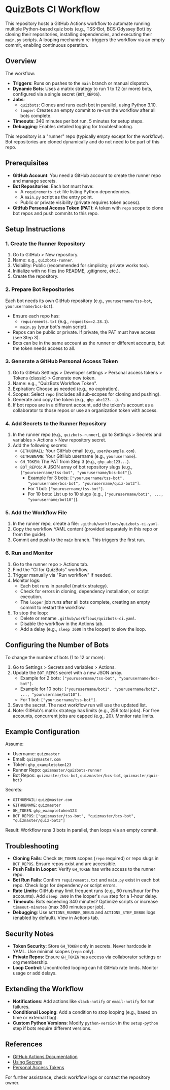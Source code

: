 # QuizBots CI Workflow

This repository hosts a GitHub Actions workflow to automate running multiple Python-based quiz bots (e.g., TSS-Bot, BCS Odyssey Bot) by cloning their repositories, installing dependencies, and executing their `main.py` scripts. A looping mechanism re-triggers the workflow via an empty commit, enabling continuous operation.

## Overview

The workflow:
- **Triggers**: Runs on pushes to the `main` branch or manual dispatch.
- **Dynamic Bots**: Uses a matrix strategy to run 1 to 12 (or more) bots, configured via a single secret (`BOT_REPOS`).
- **Jobs**:
  - `quizbots`: Clones and runs each bot in parallel, using Python 3.10.
  - `looper`: Creates an empty commit to re-run the workflow after all bots complete.
- **Timeouts**: 340 minutes per bot run, 5 minutes for setup steps.
- **Debugging**: Enables detailed logging for troubleshooting.

This repository is a "runner" repo (typically empty except for the workflow). Bot repositories are cloned dynamically and do not need to be part of this repo.

## Prerequisites

- **GitHub Account**: You need a GitHub account to create the runner repo and manage secrets.
- **Bot Repositories**: Each bot must have:
  - A `requirements.txt` file listing Python dependencies.
  - A `main.py` script as the entry point.
  - Public or private visibility (private requires token access).
- **GitHub Personal Access Token (PAT)**: A token with `repo` scope to clone bot repos and push commits to this repo.

## Setup Instructions

### 1. Create the Runner Repository
1. Go to GitHub > New repository.
2. Name: e.g., `quizbots-runner`.
3. Visibility: Public (recommended for simplicity; private works too).
4. Initialize with no files (no README, .gitignore, etc.).
5. Create the repository.

### 2. Prepare Bot Repositories
Each bot needs its own GitHub repository (e.g., `yourusername/tss-bot`, `yourusername/bcs-bot`).
- Ensure each repo has:
  - `requirements.txt` (e.g., `requests==2.28.1`).
  - `main.py` (your bot's main script).
- Repos can be public or private. If private, the PAT must have access (see Step 3).
- Bots can be in the same account as the runner or different accounts, but the token needs access to all.

### 3. Generate a GitHub Personal Access Token
1. Go to GitHub Settings > Developer settings > Personal access tokens > Tokens (classic) > Generate new token.
2. Name: e.g., "QuizBots Workflow Token".
3. Expiration: Choose as needed (e.g., no expiration).
4. Scopes: Select `repo` (includes all sub-scopes for cloning and pushing).
5. Generate and copy the token (e.g., `ghp_abc123...`).
6. If bot repos are in a different account, add the token's account as a collaborator to those repos or use an organization token with access.

### 4. Add Secrets to the Runner Repository
1. In the runner repo (e.g., `quizbots-runner`), go to Settings > Secrets and variables > Actions > New repository secret.
2. Add the following secrets:
   - `GITHUBMAIL`: Your GitHub email (e.g., `user@example.com`).
   - `GITHUBNAME`: Your GitHub username (e.g., `yourusername`).
   - `GH_TOKEN`: The PAT from Step 3 (e.g., `ghp_abc123...`).
   - `BOT_REPOS`: A JSON array of bot repository slugs (e.g., `["yourusername/tss-bot", "yourusername/bcs-bot"]`).
     - Example for 3 bots: `["yourusername/tss-bot", "yourusername/bcs-bot", "yourusername/quiz-bot3"]`.
     - For 1 bot: `["yourusername/tss-bot"]`.
     - For 10 bots: List up to 10 slugs (e.g., `["yourusername/bot1", ..., "yourusername/bot10"]`).

### 5. Add the Workflow File
1. In the runner repo, create a file: `.github/workflows/quizbots-ci.yaml`.
2. Copy the workflow YAML content (provided separately in this repo or from the guide).
3. Commit and push to the `main` branch. This triggers the first run.

### 6. Run and Monitor
1. Go to the runner repo > Actions tab.
2. Find the "CI for QuizBots" workflow.
3. Trigger manually via "Run workflow" if needed.
4. Monitor logs:
   - Each bot runs in parallel (matrix strategy).
   - Check for errors in cloning, dependency installation, or script execution.
   - The `looper` job runs after all bots complete, creating an empty commit to restart the workflow.
5. To stop the loop:
   - Delete or rename `.github/workflows/quizbots-ci.yaml`.
   - Disable the workflow in the Actions tab.
   - Add a delay (e.g., `sleep 3600` in the looper) to slow the loop.

## Configuring the Number of Bots
To change the number of bots (1 to 12 or more):
1. Go to Settings > Secrets and variables > Actions.
2. Update the `BOT_REPOS` secret with a new JSON array.
   - Example for 2 bots: `["yourusername/tss-bot", "yourusername/bcs-bot"]`.
   - Example for 10 bots: `["yourusername/bot1", "yourusername/bot2", ..., "yourusername/bot10"]`.
   - For 1 bot: `["yourusername/tss-bot"]`.
3. Save the secret. The next workflow run will use the updated list.
4. Note: GitHub's matrix strategy has limits (e.g., 256 total jobs). For free accounts, concurrent jobs are capped (e.g., 20). Monitor rate limits.

## Example Configuration
Assume:
- Username: `quizmaster`
- Email: `quiz@master.com`
- Token: `ghp_exampletoken123`
- Runner Repo: `quizmaster/quizbots-runner`
- Bot Repos: `quizmaster/tss-bot`, `quizmaster/bcs-bot`, `quizmaster/quiz-bot3`

Secrets:
- `GITHUBMAIL`: `quiz@master.com`
- `GITHUBNAME`: `quizmaster`
- `GH_TOKEN`: `ghp_exampletoken123`
- `BOT_REPOS`: `["quizmaster/tss-bot", "quizmaster/bcs-bot", "quizmaster/quiz-bot3"]`

Result: Workflow runs 3 bots in parallel, then loops via an empty commit.

## Troubleshooting
- **Cloning Fails**: Check `GH_TOKEN` scopes (`repo` required) or repo slugs in `BOT_REPOS`. Ensure repos exist and are accessible.
- **Push Fails in Looper**: Verify `GH_TOKEN` has write access to the runner repo.
- **Bot Run Fails**: Confirm `requirements.txt` and `main.py` exist in each bot repo. Check logs for dependency or script errors.
- **Rate Limits**: GitHub may limit frequent runs (e.g., 60 runs/hour for Pro accounts). Add `sleep 3600` in the looper's `run` step for a 1-hour delay.
- **Timeouts**: Bots exceeding 340 minutes? Optimize scripts or increase `timeout-minutes` (max 360 minutes per job).
- **Debugging**: Use `ACTIONS_RUNNER_DEBUG` and `ACTIONS_STEP_DEBUG` logs (enabled by default). View in Actions tab.

## Security Notes
- **Token Security**: Store `GH_TOKEN` only in secrets. Never hardcode in YAML. Use minimal scopes (`repo` only).
- **Private Repos**: Ensure `GH_TOKEN` has access via collaborator settings or org membership.
- **Loop Control**: Uncontrolled looping can hit GitHub rate limits. Monitor usage or add delays.

## Extending the Workflow
- **Notifications**: Add actions like `slack-notify` or `email-notify` for run failures.
- **Conditional Looping**: Add a condition to stop looping (e.g., based on time or external flag).
- **Custom Python Versions**: Modify `python-version` in the `setup-python` step if bots require different versions.

## References
- [GitHub Actions Documentation](https://docs.github.com/en/actions)
- [Using Secrets](https://docs.github.com/en/actions/security-guides/using-secrets-in-github-actions)
- [Personal Access Tokens](https://docs.github.com/en/authentication/keeping-your-account-and-data-secure/managing-your-personal-access-tokens)

For further assistance, check workflow logs or contact the repository owner.
